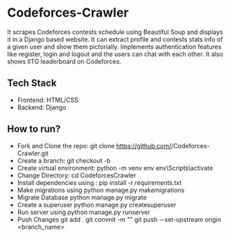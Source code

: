 # Codeforces-Crawler #
It scrapes Codeforces contests schedule using Beautiful Soup and displays it in a Django based website. It can extract profile and contests stats info of a given user and show them pictorially. Implements authentication features like register, login and logout and the users can chat with each other. It also shows IITG leaderboard on Codeforces.

## Tech Stack ##
* Frontend: HTML/CSS
* Backend: Django
## How to run? ##
* Fork and Clone the repo:
git clone https://github.com/<your-username>/Codeforces-Crawler.git
* Create a branch:
git checkout -b <branch-name>
* Create virtual environment:
python -m venv env
env\Scripts\activate
* Change Directory:
cd CodeforcesCrawler
* Install dependencies using : 
pip install -r requirements.txt
* Make migrations using
python manage.py makemigrations
* Migrate Database
python manage.py migrate
* Create a superuser
python manage.py createsuperuser
* Run server using
python manage.py runserver
* Push Changes
git add .
git commit -m "<your commit message>"
git push --set-upstream origin <branch_name>
